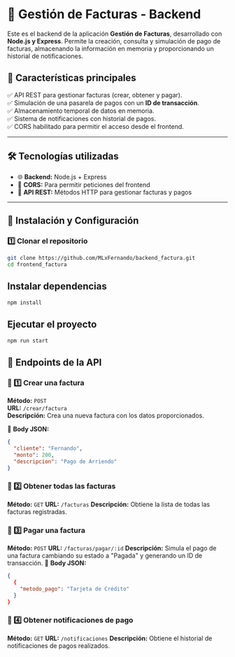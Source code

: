 # 🧾 Gestión de Facturas - Backend

Este es el backend de la aplicación **Gestión de Facturas**, desarrollado con **Node.js y Express**. Permite la creación, consulta y simulación de pago de facturas, almacenando la información en memoria y proporcionando un historial de notificaciones.

## 🚀 Características principales  
✅ API REST para gestionar facturas (crear, obtener y pagar).  
✅ Simulación de una pasarela de pagos con un **ID de transacción**.  
✅ Almacenamiento temporal de datos en memoria.  
✅ Sistema de notificaciones con historial de pagos.  
✅ CORS habilitado para permitir el acceso desde el frontend.  

---

## 🛠 Tecnologías utilizadas  
- 🌐 **Backend:** Node.js + Express  
- 🔄 **CORS:** Para permitir peticiones del frontend  
- 📡 **API REST:** Métodos HTTP para gestionar facturas y pagos  

---

## 📂 Instalación y Configuración  

### 1️⃣ **Clonar el repositorio**  
```bash
git clone https://github.com/MLxFernando/backend_factura.git
cd frontend_factura
```

## Instalar dependencias
```bash
npm install
```
## Ejecutar el proyecto
```bash
npm run start
```

## 🔌 Endpoints de la API  

### 📌 1️⃣ **Crear una factura**  
**Método:** `POST`  
**URL:** `/crear/factura`  
**Descripción:** Crea una nueva factura con los datos proporcionados.  

📌 **Body JSON:**  
```json
{
  "cliente": "Fernando",
  "monto": 200,
  "descripcion": "Pago de Arriendo"
}
```

### 📌 2️⃣ **Obtener todas las facturas**
**Método:** `GET`
**URL:** `/facturas`
**Descripción:** Obtiene la lista de todas las facturas registradas.

### 📌 3️⃣ **Pagar una factura**
**Método:** `POST`
**URL:** `/facturas/pagar/:id`
**Descripción:** Simula el pago de una factura cambiando su estado a "Pagada" y generando un ID de transacción.
📌 **Body JSON:**  
```json
{
  {
    "metodo_pago": "Tarjeta de Crédito"
  }
}
```


### 📌 4️⃣ **Obtener notificaciones de pago**
**Método:** `GET`
**URL:** `/notificaciones`
**Descripción:** Obtiene el historial de notificaciones de pagos realizados.


